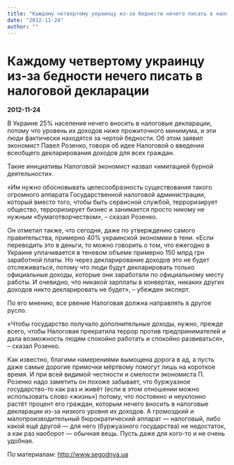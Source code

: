 ```yaml
---
title: "Каждому четвертому украинцу из-за бедности нечего писать в налоговой декларации"
date: "2012-11-24"
author: ""
---
```


# Каждому четвертому украинцу из-за бедности нечего писать в налоговой декларации

**2012-11-24** 

В Украине 25% населения нечего вносить в налоговые декларации, потому что уровень их доходов ниже прожиточного минимума, и эти люди фактически находятся за чертой бедности. Об этом заявил экономист Павел Розенко, говоря об идее Налоговой о введении всеобщего декларирования доходов для всех граждан.

Такие инициативы Налоговой экономист назвал «имитацией бурной деятельности».

«Им нужно обосновывать целесообразность существования такого огромного аппарата Государственной налоговой администрации, который вместо того, чтобы быть сервисной службой, терроризирует общество, терроризирует бизнес и занимается просто никому не нужным «бумаготворчеством», – сказал Розенко.

Он отметил также, что сегодня, даже по утверждению самого правительства, примерно 40% украинской экономики в тени. «Если переводить это в деньги, то можно говорить о том, что ежегодно в Украине уплачивается в теневом объеме примерно 150 млрд грн заработной платы. Но через декларирование доходов это не будет отслеживаться, потому что люди будут декларировать только официальные доходы, которые они заработали по официальному месту работы. И очевидно, что никакой зарплаты в конвертах, никаких других доходов никто декларировать не будет», – убежден эксперт.

По его мнению, все рвение Налоговая должна направлять в другое русло.

«Чтобы государство получало дополнительные доходы, нужно, прежде всего, чтобы Налоговая прекратила террор против предпринимателей и дала возможность людям спокойно работать и спокойно развиваться», – сказал Розенко.

Как известно, благими намерениями вымощена дорога в ад, а пусть даже самые дорогие примочки мёртвому помогут лишь на короткое время. И при всей видимой честности и смелости экономиста П. Розенко надо заметить он похоже забывает, что буржуазное государство-то как раз и живёт (если в этом отношении можно использовать слово «жизнь») потому, что постоянно и неуклонно растёт процент его граждан, которым нечего вносить в налоговые декларации из-за низкого уровня их доходов. А громоздкий и малопроизводительный бюрократический аппарат — налоговый, либо какой ещё другой — для него (буржуазного государства) не недостаток, а как раз наоборот — обычная вещь. Пусть даже для кого-то и не очень удобная.

По материалам: http://www.segodnya.ua
